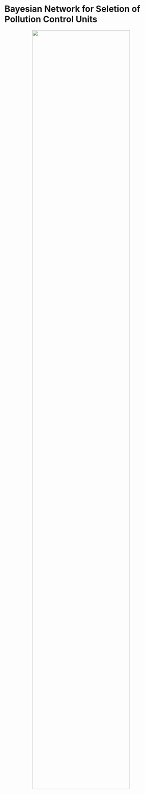 # Bayesian Network for Seletion of Pollution Control Units

<p align="center">
  <img src=https://github.com/jodhernandezbe/PCU_case_study/blob/master/Bayesian_Network_PCU.png width="80%">
</p>
